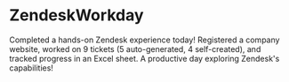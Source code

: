 # ZendeskWorkday
Completed a hands-on Zendesk experience today! Registered a company website, worked on 9 tickets (5 auto-generated, 4 self-created), and tracked progress in an Excel sheet. A productive day exploring Zendesk's capabilities!
